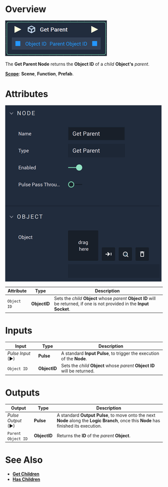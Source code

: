 # Overview

![The Get Parent Node.](../../../.gitbook/assets/getparentnode.png)

The **Get Parent Node** returns the **Object ID** of a *child* **Object's** *parent*.

[**Scope**](../../overview.md#scopes): **Scene**, **Function**, **Prefab**.

# Attributes

![The Get Parent Node Attributes.](../../../.gitbook/assets/getparentattributes.png)

|Attribute|Type|Description|
|---|---|---|
|`Object ID`|**ObjectID**|Sets the *child* **Object** whose *parent* **Object ID** will be returned, if one is not provided in the **Input Socket**. 

# Inputs

|Input|Type|Description|
|---|---|---|
|*Pulse Input* (►)|**Pulse**|A standard **Input Pulse**, to trigger the execution of the **Node**.|
|`Object ID`|**ObjectID**|Sets the *child* **Object** whose *parent* **Object ID** will be returned. 

# Outputs

|Output|Type|Description|
|---|---|---|
|*Pulse Output* (►)|**Pulse**|A standard **Output Pulse**, to move onto the next **Node** along the **Logic Branch**, once this **Node** has finished its execution.|
|`Parent Object ID`|**ObjectID**|Returns the **ID** of the *parent* **Object**.

# See Also

* [**Get Children**](get-children.md)
* [**Has Children**](has-children.md)

